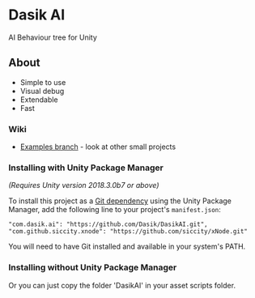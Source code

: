 # Dasik AI
AI Behaviour tree for Unity

## About
- Simple to use
- Visual debug
- Extendable
- Fast

### Wiki
* [Examples branch](https://github.com/dasik/DasikAI/tree/Example) - look at other small projects

### Installing with Unity Package Manager
*(Requires Unity version 2018.3.0b7  or above)*

To install this project as a [Git dependency](https://docs.unity3d.com/Manual/upm-git.html) using the Unity Package Manager,
add the following line to your project's `manifest.json`:

```
"com.dasik.ai": "https://github.com/Dasik/DasikAI.git",
"com.github.siccity.xnode": "https://github.com/siccity/xNode.git"
```

You will need to have Git installed and available in your system's PATH.

### Installing without Unity Package Manager

Or you can just copy the folder 'DasikAI' in your asset scripts folder. 